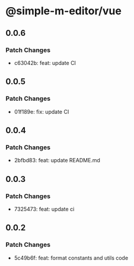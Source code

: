 # @simple-m-editor/vue

## 0.0.6

### Patch Changes

- c63042b: feat: update CI

## 0.0.5

### Patch Changes

- 01f189e: fix: update CI

## 0.0.4

### Patch Changes

- 2bfbd83: feat: update README.md

## 0.0.3

### Patch Changes

- 7325473: feat: update ci

## 0.0.2

### Patch Changes

- 5c49b6f: feat: format constants and utils code
